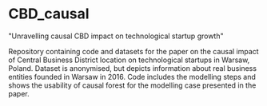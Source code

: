 # CBD_causal
"Unravelling causal CBD impact on  technological startup growth"

Repository containing code and datasets for the paper on the causal impact of Central Business District location on technological startups in Warsaw, Poland. Dataset is anonymised, but depicts information about real business entities founded in Warsaw in 2016. Code includes the modelling steps and shows the usability of causal forest for the modelling case presented in the paper. 

